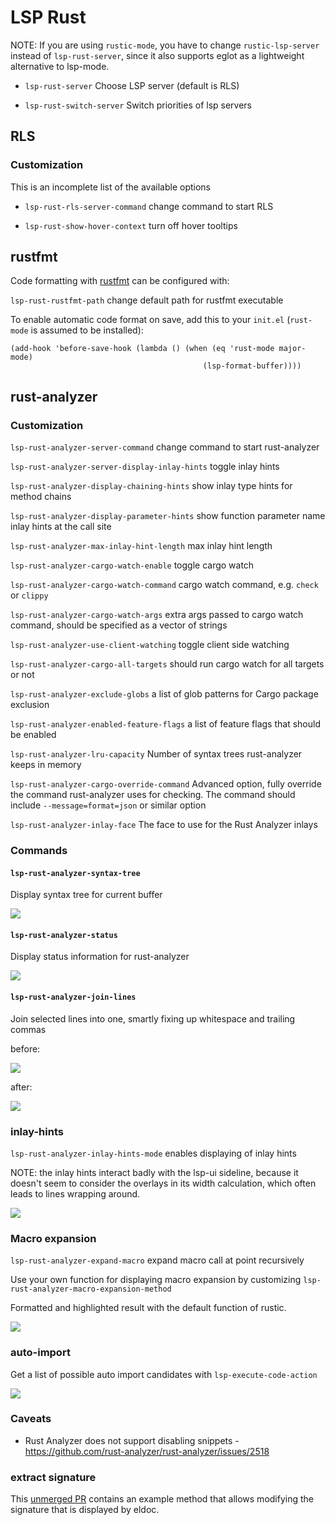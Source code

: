LSP Rust
========

NOTE: If you are using `rustic-mode`, you have to change `rustic-lsp-server` instead of `lsp-rust-server`, since it also supports eglot as a lightweight alternative to lsp-mode.

- `lsp-rust-server` Choose LSP server (default is RLS)

- `lsp-rust-switch-server` Switch priorities of lsp servers

## RLS

### Customization

This is an incomplete list of the available options

- `lsp-rust-rls-server-command` change command to start RLS

- `lsp-rust-show-hover-context` turn off hover tooltips

## rustfmt

Code formatting with [rustfmt](https://github.com/rust-lang/rustfmt) can be configured with:

`lsp-rust-rustfmt-path` change default path for rustfmt executable

To enable automatic code format on save, add this to your `init.el` (`rust-mode` is assumed to be installed):

```
(add-hook 'before-save-hook (lambda () (when (eq 'rust-mode major-mode)
                                           (lsp-format-buffer))))
```

## rust-analyzer

### Customization

`lsp-rust-analyzer-server-command` change command to start rust-analyzer

`lsp-rust-analyzer-server-display-inlay-hints` toggle inlay hints

`lsp-rust-analyzer-display-chaining-hints` show inlay type hints for method chains

`lsp-rust-analyzer-display-parameter-hints` show function parameter name inlay hints at the call site

`lsp-rust-analyzer-max-inlay-hint-length` max inlay hint length

`lsp-rust-analyzer-cargo-watch-enable` toggle cargo watch

`lsp-rust-analyzer-cargo-watch-command` cargo watch command, e.g. `check` or `clippy`

`lsp-rust-analyzer-cargo-watch-args` extra args passed to cargo watch command, should be specified as a vector of strings

`lsp-rust-analyzer-use-client-watching` toggle client side watching

`lsp-rust-analyzer-cargo-all-targets` should run cargo watch for all targets or not

`lsp-rust-analyzer-exclude-globs` a list of glob patterns for Cargo package exclusion

`lsp-rust-analyzer-enabled-feature-flags` a list of feature flags that should be enabled

`lsp-rust-analyzer-lru-capacity` Number of syntax trees rust-analyzer keeps in memory

`lsp-rust-analyzer-cargo-override-command` Advanced option, fully override the command rust-analyzer uses for checking. The command should include `--message=format=json` or similar option

`lsp-rust-analyzer-inlay-face` The face to use for the Rust Analyzer inlays

### Commands

#### `lsp-rust-analyzer-syntax-tree`

Display syntax tree for current buffer

![](../examples/lsp-rust-analyzer-syntax-tree.png)

#### `lsp-rust-analyzer-status`

Display status information for rust-analyzer

![](../examples/lsp-rust-analyzer-status.png)

#### `lsp-rust-analyzer-join-lines`

Join selected lines into one, smartly fixing up whitespace and trailing commas

before:

![](../examples/lsp-rust-join-lines-before.png)

after:

![](../examples/lsp-rust-join-lines-after.png)

### inlay-hints

`lsp-rust-analyzer-inlay-hints-mode` enables displaying of inlay hints

NOTE: the inlay hints interact badly with the lsp-ui sideline, because it doesn't seem to consider the overlays in its width calculation, which often leads to lines wrapping around.

![](../examples/lsp-rust-analyzer-inlay-hints.png)

### Macro expansion

`lsp-rust-analyzer-expand-macro` expand macro call at point recursively

Use your own function for displaying macro expansion by customizing `lsp-rust-analyzer-macro-expansion-method`

Formatted and highlighted result with the default function of rustic.

![](../examples/lsp-rust-macro-expansion.png)

### auto-import

Get a list of possible auto import candidates with `lsp-execute-code-action`

![](../examples/lsp-rust-analyzer-auto-import.png)

### Caveats

- Rust Analyzer does not support disabling snippets - https://github.com/rust-analyzer/rust-analyzer/issues/2518

### extract signature

This [unmerged PR](https://github.com/emacs-lsp/lsp-mode/pull/1740) contains an example method that allows
modifying the signature that is displayed by eldoc.

